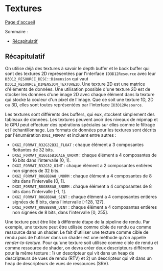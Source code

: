 # Textures

[Page d'accueil](README.md)

Sommaire : 
- [Récapitulatif](#récapitulatif)

## Récapitulatif
On utilise déjà des textures à savoir le depth buffer et le back buffer qui sont des textures 2D représentées par l'interface `ID3D12Resource` avec leur `D3D12_RESOURCE_DESC::Dimension` qui vaut `D3D12_RESOURCE_DIMENSION_TEXTURE2D`. Une texture 2D est une matrice d'éléments de données. Une utilisation possible d'une texture 2D est de stocker les données d'une image 2D avec chaque élément dans la texture qui stocke la couleur d'un pixel de l'image. Que ce soit une texture 1D, 2D ou 3D, elles sont toutes représentées par l'interface `ID3D12Resource`.

Les textures sont différents des buffers, qui eux, stockent simplement des tableaux de données. Les textures peuvent avoir des niveaux de mipmap et le GPU peut effectuer des opérations spéciales sur elles comme le filtrage et l'échantillonnage. Les formats de données pour les textures sont décrits par l'énumération `DXGI_FORMAT` et incluent entre autres : 
- `DXGI_FORMAT_R32G32B32_FLOAT` : chaque élément a 3 composantes flottantes de 32 bits.
- `DXGI_FORMAT_R16G16B16A16_UNORM` : chaque élément a 4 composantes de 16 bits dans l'intervalle [0, 1].
- `DXGI_FORMAT_R32G32_UINT` : chaque élément a 2 composantes entières non signées de 32 bits.
- `DXGI_FORMAT_R8G8B8A8_UNORM` : chaque élément a 4 composantes de 8 bits dans l'intervalle [0, 1].
- `DXGI_FORMAT_R8G8B8A8_SNORM` : chaque élément a 4 composantes de 8 bits dans l'intervalle [-1, 1].
- `DXGI_FORMAT_R8G8B8A8_SINT` : chaque élément a 4 composantes entières signées de 8 bits, dans l'intervalle [-128, 127].
- `DXGI_FORMAT_R8G8B8A8_UINT` : chaque élément a 4 composantes entières non signées de 8 bits, dans l'intervalle [0, 255].

Une texture peut être liée à différente étape de la pipeline de rendu. Par exemple, une texture peut être utilisée comme cible de rendu ou comme ressource dans un shader. Le fait d'utiliser une texture comme cible de rendu puis de l'utiliser dans un shader est une méthode qu'on appelle *render-to-texture*. Pour qu'une texture soit utilisée comme cible de rendu et comme ressource de shader, on devra créer deux descripteurs différents pour la même texture : 1) un descripteur qui vit dans un heap de descripteurs de vues de rendu (RTV) et 2) un descripteur qui vit dans un heap de descripteurs de vues de ressources (SRV).